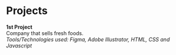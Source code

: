# Projects

**1st Project**  
Company that sells fresh foods.  
*Tools/Technologies used: Figma, Adobe Illustrator, HTML, CSS and Javascript*
